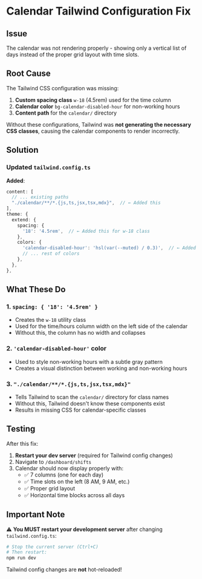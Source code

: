 # Calendar Tailwind Configuration Fix

## Issue
The calendar was not rendering properly - showing only a vertical list of days instead of the proper grid layout with time slots.

## Root Cause
The Tailwind CSS configuration was missing:
1. **Custom spacing class** `w-18` (4.5rem) used for the time column
2. **Calendar color** `bg-calendar-disabled-hour` for non-working hours
3. **Content path** for the `calendar/` directory

Without these configurations, Tailwind was **not generating the necessary CSS classes**, causing the calendar components to render incorrectly.

## Solution

### Updated `tailwind.config.ts`

**Added**:
```typescript
content: [
  // ... existing paths
  "./calendar/**/*.{js,ts,jsx,tsx,mdx}",  // ← Added this
],
theme: {
  extend: {
    spacing: {
      '18': '4.5rem',  // ← Added this for w-18 class
    },
    colors: {
      'calendar-disabled-hour': 'hsl(var(--muted) / 0.3)',  // ← Added this
      // ... rest of colors
    },
  },
},
```

## What These Do

### 1. `spacing: { '18': '4.5rem' }`
- Creates the `w-18` utility class
- Used for the time/hours column width on the left side of the calendar
- Without this, the column has no width and collapses

### 2. `'calendar-disabled-hour'` color
- Used to style non-working hours with a subtle gray pattern
- Creates a visual distinction between working and non-working hours

### 3. `"./calendar/**/*.{js,ts,jsx,tsx,mdx}"`
- Tells Tailwind to scan the `calendar/` directory for class names
- Without this, Tailwind doesn't know these components exist
- Results in missing CSS for calendar-specific classes

## Testing

After this fix:
1. **Restart your dev server** (required for Tailwind config changes)
2. Navigate to `/dashboard/shifts`
3. Calendar should now display properly with:
   - ✅ 7 columns (one for each day)
   - ✅ Time slots on the left (8 AM, 9 AM, etc.)
   - ✅ Proper grid layout
   - ✅ Horizontal time blocks across all days

## Important Note

⚠️ **You MUST restart your development server** after changing `tailwind.config.ts`:

```bash
# Stop the current server (Ctrl+C)
# Then restart:
npm run dev
```

Tailwind config changes are **not** hot-reloaded!

